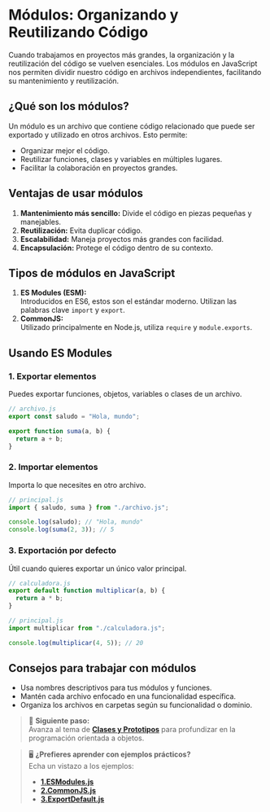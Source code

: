 # Módulos: Organizando y Reutilizando Código

Cuando trabajamos en proyectos más grandes, la organización y la reutilización del código se vuelven esenciales. Los módulos en JavaScript nos permiten dividir nuestro código en archivos independientes, facilitando su mantenimiento y reutilización.

## ¿Qué son los módulos?

Un módulo es un archivo que contiene código relacionado que puede ser exportado y utilizado en otros archivos. Esto permite:

- Organizar mejor el código.
- Reutilizar funciones, clases y variables en múltiples lugares.
- Facilitar la colaboración en proyectos grandes.

## Ventajas de usar módulos

1. **Mantenimiento más sencillo:** Divide el código en piezas pequeñas y manejables.
2. **Reutilización:** Evita duplicar código.
3. **Escalabilidad:** Maneja proyectos más grandes con facilidad.
4. **Encapsulación:** Protege el código dentro de su contexto.

## Tipos de módulos en JavaScript

1. **ES Modules (ESM):**  
   Introducidos en ES6, estos son el estándar moderno. Utilizan las palabras clave `import` y `export`.
2. **CommonJS:**  
   Utilizado principalmente en Node.js, utiliza `require` y `module.exports`.

## Usando ES Modules

### 1. Exportar elementos

Puedes exportar funciones, objetos, variables o clases de un archivo.

```javascript
// archivo.js
export const saludo = "Hola, mundo";

export function suma(a, b) {
  return a + b;
}
```

### 2. Importar elementos

Importa lo que necesites en otro archivo.

```javascript
// principal.js
import { saludo, suma } from "./archivo.js";

console.log(saludo); // "Hola, mundo"
console.log(suma(2, 3)); // 5
```

### 3. Exportación por defecto

Útil cuando quieres exportar un único valor principal.

```javascript
// calculadora.js
export default function multiplicar(a, b) {
  return a * b;
}
```

```javascript
// principal.js
import multiplicar from "./calculadora.js";

console.log(multiplicar(4, 5)); // 20
```

## Consejos para trabajar con módulos

- Usa nombres descriptivos para tus módulos y funciones.
- Mantén cada archivo enfocado en una funcionalidad específica.
- Organiza los archivos en carpetas según su funcionalidad o dominio.

> 🚀 **Siguiente paso:**  
> Avanza al tema de **[Clases y Prototipos](./10-clases-y-prototipos.md)** para profundizar en la programación orientada a objetos.

> 🖥️ **¿Prefieres aprender con ejemplos prácticos?**  
> Echa un vistazo a los ejemplos:
>
> - **[1.ESModules.js](../ejemplos/09-modulos/ESModules.js)**
> - **[2.CommonJS.js](../ejemplos/09-modulos/CommonJS.js)**
> - **[3.ExportDefault.js](../ejemplos/09-modulos/ExportDefault.js)**
